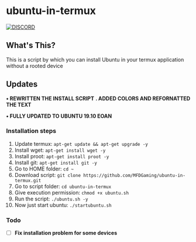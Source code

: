 # ubuntu-in-termux
[![DISCORD](https://img.shields.io/badge/Chat-On%20Discord-738BD7.svg?style=for-the-badge)](https://discord.gg/Vyecdkj)

## What's This?

This is a script by which you can install Ubuntu in your termux application without a rooted device

## Updates
**• REWRITTEN THE INSTALL SCRIPT**
**. ADDED COLORS AND REFORNATTED THE TEXT**

**• FULLY UPDATED TO UBUNTU 19.10 EOAN**

### Installation steps
1. Update termux: `apt-get update && apt-get upgrade -y`
2. Install wget: `apt-get install wget -y`
3. Install proot: `apt-get install proot -y`
4. Install git: `apt-get install git -y`
5. Go to HOME folder: `cd ~`
6. Download script: `git clone https://github.com/MFDGaming/ubuntu-in-termux.git`
7. Go to script folder: `cd ubuntu-in-termux`
8. Give execution permission: `chmod +x ubuntu.sh`
9. Run the script: `./ubuntu.sh -y`
10. Now just start ubuntu: `./startubuntu.sh`

### Todo
- [ ] **Fix installation problem for some devices**
